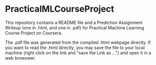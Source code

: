 # PracticalMLCourseProject
This repository contains a README file and a Prediction Assignment Writeup (one in .html, and one in .pdf) for Practical Machine Learning Course Project on Coursera.

The .pdf file was generated from the compiled .html webpage directly. 
If you want to read the .html directly, you may save the file to your local machine (right click on the link and "save the Link as ...")  and open it in a web browswer. 
